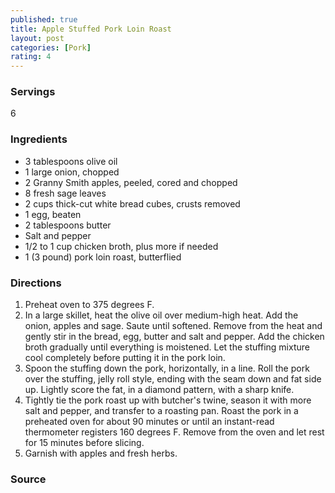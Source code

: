 ```yaml
---
published: true
title: Apple Stuffed Pork Loin Roast
layout: post
categories: [Pork]
rating: 4
---
```

### Servings
6

### Ingredients
- 3 tablespoons olive oil
- 1 large onion, chopped
- 2 Granny Smith apples, peeled, cored and chopped
- 8 fresh sage leaves
- 2 cups thick-cut white bread cubes, crusts removed
- 1 egg, beaten
- 2 tablespoons butter
- Salt and pepper
- 1/2 to 1 cup chicken broth, plus more if needed
- 1 (3 pound) pork loin roast, butterflied

### Directions
1. Preheat oven to 375 degrees F.
2. In a large skillet, heat the olive oil over medium-high heat. Add the onion, apples and sage. Saute until softened. Remove from the heat and gently stir in the bread, egg, butter and salt and pepper. Add the chicken broth gradually until everything is moistened. Let the stuffing mixture cool completely before putting it in the pork loin.
3. Spoon the stuffing down the pork, horizontally, in a line. Roll the pork over the stuffing, jelly roll style, ending with the seam down and fat side up. Lightly score the fat, in a diamond pattern, with a sharp knife.
4. Tightly tie the pork roast up with butcher's twine, season it with more salt and pepper, and transfer to a roasting pan. Roast the pork in a preheated oven for about 90 minutes or until an instant-read thermometer registers 160 degrees F. Remove from the oven and let rest for 15 minutes before slicing.
5. Garnish with apples and fresh herbs.

### Source

